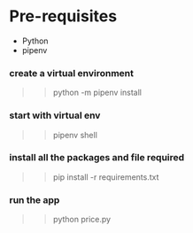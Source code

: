 # Pre-requisites

- Python
- pipenv

### create a virtual environment
>> python -m pipenv install

### start with virtual env
>> pipenv shell

### install all the packages and file required 
>> pip install -r requirements.txt

### run the app
>> python price.py
